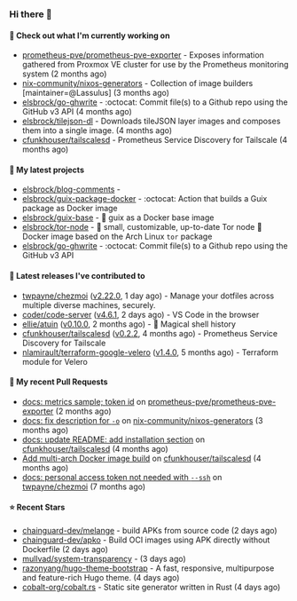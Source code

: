 ### Hi there 👋

#### 👷 Check out what I'm currently working on

- [prometheus-pve/prometheus-pve-exporter](https://github.com/prometheus-pve/prometheus-pve-exporter) - Exposes information gathered from Proxmox VE cluster for use by the Prometheus monitoring system (2 months ago)
- [nix-community/nixos-generators](https://github.com/nix-community/nixos-generators) - Collection of image builders [maintainer=@Lassulus] (3 months ago)
- [elsbrock/go-ghwrite](https://github.com/elsbrock/go-ghwrite) - :octocat: Commit file(s) to a Github repo using the GitHub v3 API (4 months ago)
- [elsbrock/tilejson-dl](https://github.com/elsbrock/tilejson-dl) - Downloads tileJSON layer images and composes them into a single image. (4 months ago)
- [cfunkhouser/tailscalesd](https://github.com/cfunkhouser/tailscalesd) - Prometheus Service Discovery for Tailscale (4 months ago)

#### 🌱 My latest projects

- [elsbrock/blog-comments](https://github.com/elsbrock/blog-comments) - 
- [elsbrock/guix-package-docker](https://github.com/elsbrock/guix-package-docker) - :octocat: Action that builds a Guix package as Docker image
- [elsbrock/guix-base](https://github.com/elsbrock/guix-base) - :whale: guix as a Docker base image
- [elsbrock/tor-node](https://github.com/elsbrock/tor-node) - :rocket: small, customizable, up-to-date Tor node :whale: Docker image based on the Arch Linux `tor` package
- [elsbrock/go-ghwrite](https://github.com/elsbrock/go-ghwrite) - :octocat: Commit file(s) to a Github repo using the GitHub v3 API

#### 🔭 Latest releases I've contributed to

- [twpayne/chezmoi](https://github.com/twpayne/chezmoi) ([v2.22.0](https://github.com/twpayne/chezmoi/releases/tag/v2.22.0), 1 day ago) - Manage your dotfiles across multiple diverse machines, securely.
- [coder/code-server](https://github.com/coder/code-server) ([v4.6.1](https://github.com/coder/code-server/releases/tag/v4.6.1), 2 days ago) - VS Code in the browser
- [ellie/atuin](https://github.com/ellie/atuin) ([v0.10.0](https://github.com/ellie/atuin/releases/tag/v0.10.0), 2 months ago) - 🐢 Magical shell history
- [cfunkhouser/tailscalesd](https://github.com/cfunkhouser/tailscalesd) ([v0.2.2](https://github.com/cfunkhouser/tailscalesd/releases/tag/v0.2.2), 4 months ago) - Prometheus Service Discovery for Tailscale
- [nlamirault/terraform-google-velero](https://github.com/nlamirault/terraform-google-velero) ([v1.4.0](https://github.com/nlamirault/terraform-google-velero/releases/tag/v1.4.0), 5 months ago) - Terraform module for Velero

#### 🔨 My recent Pull Requests

- [docs: metrics sample; token id](https://github.com/prometheus-pve/prometheus-pve-exporter/pull/114) on [prometheus-pve/prometheus-pve-exporter](https://github.com/prometheus-pve/prometheus-pve-exporter) (2 months ago)
- [docs: fix description for `-o`](https://github.com/nix-community/nixos-generators/pull/154) on [nix-community/nixos-generators](https://github.com/nix-community/nixos-generators) (3 months ago)
- [docs: update README: add installation section](https://github.com/cfunkhouser/tailscalesd/pull/9) on [cfunkhouser/tailscalesd](https://github.com/cfunkhouser/tailscalesd) (4 months ago)
- [Add multi-arch Docker image build](https://github.com/cfunkhouser/tailscalesd/pull/8) on [cfunkhouser/tailscalesd](https://github.com/cfunkhouser/tailscalesd) (4 months ago)
- [docs: personal access token not needed with `--ssh`](https://github.com/twpayne/chezmoi/pull/1818) on [twpayne/chezmoi](https://github.com/twpayne/chezmoi) (7 months ago)

#### ⭐ Recent Stars

- [chainguard-dev/melange](https://github.com/chainguard-dev/melange) - build APKs from source code (2 days ago)
- [chainguard-dev/apko](https://github.com/chainguard-dev/apko) - Build OCI images using APK directly without Dockerfile (2 days ago)
- [mullvad/system-transparency](https://github.com/mullvad/system-transparency) -  (3 days ago)
- [razonyang/hugo-theme-bootstrap](https://github.com/razonyang/hugo-theme-bootstrap) - A fast, responsive, multipurpose and feature-rich Hugo theme. (4 days ago)
- [cobalt-org/cobalt.rs](https://github.com/cobalt-org/cobalt.rs) - Static site generator written in Rust (4 days ago)
